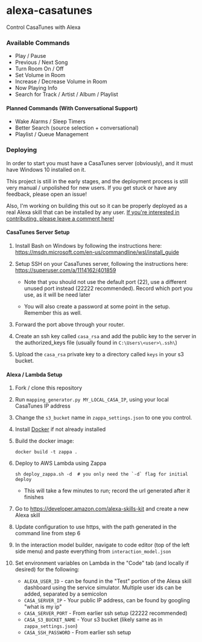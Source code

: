 # alexa-casatunes

Control CasaTunes with Alexa

### Available Commands

 - Play / Pause
 - Previous / Next Song
 - Turn Room On / Off
 - Set Volume in Room
 - Increase / Decrease Volume in Room
 - Now Playing Info
 - Search for Track / Artist / Album / Playlist

#### Planned Commands (With Conversational Support)

 - Wake Alarms / Sleep Timers
 - Better Search (source selection + conversational)
 - Playlist / Queue Management

### Deploying

In order to start you must have a CasaTunes server (obviously), and it must have Windows 10 installed on it.

This project is still in the early stages, and the deployment process is still very manual / unpolished for new users. If you get stuck or have any feedback, please open an issue!

Also, I'm working on building this out so it can be properly deployed as a real Alexa skill that can be installed by any user. [If you're interested in contributing, please leave a comment here!](https://github.com/cscanlin/alexa-casatunes/issues/1)

#### CasaTunes Server Setup

1. Install Bash on Windows by following the instructions here: https://msdn.microsoft.com/en-us/commandline/wsl/install_guide

2. Setup SSH on your CasaTunes server, following the instructions here:
https://superuser.com/a/1114162/401859

    - Note that you should not use the default port (22), use a different unused port instead (22222 recommended). Record which port you use, as it will be need later

    - You will also create a password at some point in the setup. Remember this as well.

3. Forward the port above through your router.

4. Create an ssh key called `casa_rsa` and add the public key to the server in the authorized_keys file (usually found in `C:\Users\<user>\.ssh\`)

5. Upload the `casa_rsa` private key to a directory called `keys` in your s3 bucket.

#### Alexa / Lambda Setup

1. Fork / clone this repository

2. Run `mapping_generator.py MY_LOCAL_CASA_IP`, using your local CasaTunes IP address

3. Change the `s3_bucket` name in `zappa_settings.json` to one you control.

4. Install [Docker](https://www.docker.com/) if not already installed

5. Build the docker image:

    ```docker build -t zappa .```

6. Deploy to AWS Lambda using Zappa

    ```sh deploy_zappa.sh -d  # you only need the `-d` flag for initial deploy```

    - This will take a few minutes to run; record the url generated after it finishes

7. Go to https://developer.amazon.com/alexa-skills-kit and create a new Alexa skill

8. Update configuration to use https, with the path generated in the command line from step 6

9. In the interaction model builder, navigate to code editor (top of the left side menu) and paste everything from `interaction_model.json`

10. Set environment variables on Lambda in the "Code" tab (and locally if desired) for the following:

    - `ALEXA_USER_ID` - can be found in the "Test" portion of the Alexa skill dashboard using the service simulator. Multiple user ids can be added, separated by a semicolon
    - `CASA_SERVER_IP` - Your public IP address, can be found by googling "what is my ip"
    - `CASA_SERVER_PORT` - From earlier ssh setup (22222 recommended)
    - `CASA_S3_BUCKET_NAME` - Your s3 bucket (likely same as in `zappa_settings.json`)
    - `CASA_SSH_PASSWORD` - From earlier ssh setup
